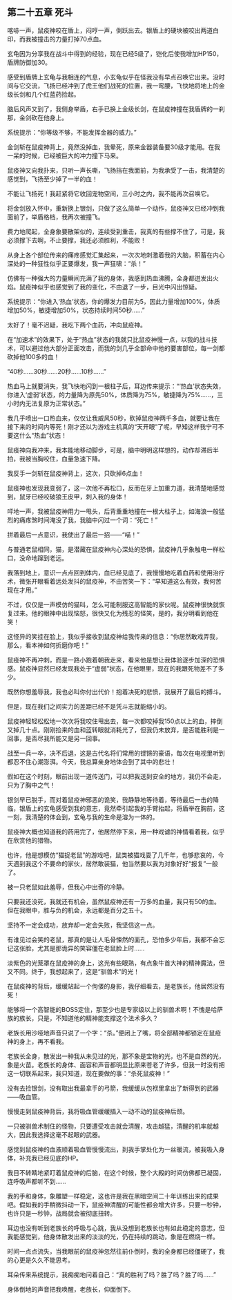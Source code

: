 ## 第二十五章 死斗


喀哧一声，鼠疫神咬在盾上，闷哼一声，倒跃出去。银盾上的硬块被咬出两道白印，而我被撞击的力量打掉70点血。

玄龟因为分享我在战斗中得到的经验，现在已经5级了，铠化后使我增加HP150，盾牌防御加30。

感受到盾牌上玄龟与我相连的气息，小玄龟似乎在怪我没有早点召唤它出来。没时间与它交流，飞扬已经冲到了虎王他们战死的位置，我一弯腰，飞快地将地上的金级长剑和几个红蓝药捡起。

脑后风声又到了，我侧身举盾，右手已换上金级长剑，在鼠疫神撞在我盾牌的一刹那，金剑砍在他身上。

系统提示：“你等级不够，不能发挥金器的威力。”

金剑斩在鼠疫神背上，竟然没掉血，我晕死，原来金器装备要30级才能用。在我一呆的时候，已经被巨大的冲力撞下马来。

鼠疫神又向我扑来，只听一声长嘶，飞扬挡在我面前，为我承受了一击，我清楚的感觉到，飞扬至少掉了一半的血！

不能让飞扬死！我赶紧将它收回宠物空间，三小时之内，我不能再次召唤它。

将金剑放入怀中，重新换上银剑，只做了这么简单一个动作，鼠疫神又已经冲到我面前了，举盾格档，我再次被撞飞。

费力地爬起，全身象要散架似的，连续受到重击，我真的有些撑不住了，可是，我必须撑下去啊，不止要撑，我还必须胜利，不能败！

从身上各个部位传来的痛疼感觉汇集起来，一次次地刺激着我的大脑，积蓄在内心深处的一种狂性似乎正要爆发，我一声狂啸：“杀！”

仿佛有一种强大的力量瞬间充满了我的身体，我感到热血沸腾，全身都迸发出火焰。鼠疫神似乎也感觉到了我的变化，不由退了一步，目光中闪出惊疑。

系统提示：“你进入‘热血’状态，你的爆发力目前为5，因此力量增加100%，体质增加50%，敏捷增加50%，状态持续时间50秒……”

太好了！毫不迟疑，我吃下两个血药，冲向鼠疫神。

在“加速术”的效果下，处于“热血”状态的我就只比鼠疫神慢一点，以我的战斗技术，可以避过他大部分正面攻击，而我的剑几乎全部命中他的要害部位，每一剑都砍掉他100多的血！

“40秒……30秒……20秒……10秒……”

热血马上就要消失，我飞快地闪到一根柱子后，耳边传来提示：“‘热血’状态失效，你进入‘虚弱’状态，的力量降为原先50%，体质降为75%，敏捷降为75%……，三小时内无法复原为正常状态。”

我几乎喷出一口热血来，仅仅让我威风50秒，砍掉鼠疫神两千多血，就要让我在接下来的时间内等死！刚才还以为游戏主机真的“天开眼”了呢，早知这样我宁可不要这什么“热血”状态！

鼠疫神向我冲来，我本能地移动脚步，可是，脑中明明这样想的，动作却滞后半拍，我被当胸咬住，血量急速下降。

我反手一剑斩在鼠疫神背上，这次，只砍掉6点血！

鼠疫神也发现我变弱了，这一次他不再松口，反而在牙上加重力道，我清楚地感觉到，鼠牙已经咬破狼王皮甲，刺入我的身体！

呯地一声，我被鼠疫神用力一甩头，后背重重地撞在一根大柱子上，如海浪一般猛烈的痛疼煞时间淹没了我，我脑中闪过一个词：“死亡！”

拼着最后一点意识，我使出了最后一招——“喵！”

与普通老鼠相同，猫，是潜藏在鼠疫神内心深处的恐惧，鼠疫神几乎象触电一样松口，没命地蹿到老远。

我落到地上，意识一点点回到体内，血已经见底了，我慢慢地吃着血药和使用治疗术，微张开眼看着远处发抖的鼠疫神，不由苦笑一下：“早知道这么有效，我何苦现在才用。”

不过，仅仅是一声模仿的猫叫，怎么可能制服这高智能的家伙呢。鼠疫神很快就恢复过来。他的眼神中出现恼怒，很快又化为残忍的怪笑，是的，我分明看到他在笑！

这怪异的笑挂在脸上，我似乎接收到鼠疫神给我传来的信息：“你居然敢戏弄我，那么，看本神如何折磨你吧！”

鼠疫神不再冲刺，而是一路小跑着朝我走来，看来他是想让我体验逐步加深的恐惧感。鼠疫神显然已经发现我处于“虚弱”状态，在他眼里，现在的我跟死物差不了多少。

既然你想羞辱我，我也必叫你付出代价！抱着决死的悲愤，我展开了最后的搏斗。

但是，现在我们之间实力的差距已经不是凭斗志就能缩小的。

鼠疫神轻轻松松地一次次将我咬住甩出去，每一次都咬掉我150点以上的血，摔倒又掉几十点。刚刚捡来的血和蓝转眼就消耗光了，但我仍未放弃，是否能胜利是一回事，是否尽我所能又是另一回事。

战至一兵一卒，决不后退，这是古代名将们常用的铿锵的豪语，每次在电视里听到都忍不住心潮澎湃。今天，我总算亲身地体会到了其中的悲壮！

假如在这个时刻，眼前出现一道传送门，可以把我送到安全的地方，我仍不会走，只为了胸中之气！

银剑早已脱手，而对着鼠疫神邪恶的诡笑，我静静地等待着，等待最后一击的降临，银盾上的玄龟感受到我的意志，竟然牵引起我的手臂抬起，将盾举在胸前，这一刻，我清楚的体会到，玄龟与我的生命是溶为一体的。

鼠疫神大概也知道我的药用完了，他居然停下来，用一种戏谑的神情看着我，似乎在欣赏他的猎物。

也许，他是想模仿“猫捉老鼠”的游戏吧，鼠类被猫戏耍了几千年，也够悲哀的，今天遇到我这个不要命的家伙，居然敢装猫，他当然要以我为对象好好“报复”一般了。

被一只老鼠如此羞辱，但我心中出奇的冷静。

只要我还没死，我就还有机会，虽然鼠疫神还有一万多的血量，我只有50的血。但在我眼中，胜与负的机会，永远都是百分之五十。

坚持不一定会成功，放弃却一定会失败，我坚信这一点。

有谁见过会笑的老鼠，那真的是让人毛骨悚然的面孔，恐怕多少年后，我都不会忘记这张脸，尤其是那诡异的笑容僵在老鼠脸上时……

淡紫色的光笼罩在鼠疫神的身上，这光有些眼熟，有点象牛首大神的精神魔法，但又不同。终于，我想起来了，这是“驯兽术”的光！

在鼠疫神的背后，缓缓站起一个佝偻的身影，我仔细看去，是老族长，他居然没有死！

能够将一个高智能的BOSS定住，那至少也是专家级以上的驯兽术啊！不愧是哈萨族的族长，只是，不知道他的精神能支撑这个法术多久？

老族长用沙哑地声音只说了一个字：“杀。”便闭上了嘴，将全部精神都锁定在鼠疫神的身上，再不看我。

老族长全身，散发出一种我从未见过的光，那不象是宝物的光，也不是自然的光，象是火苗。老族长的身体、面容和声音都明显比原来苍老了许多，但我一时没有把这一切联系起来，我只知道，现在要做的事：“杀死鼠疫神！”

没有去捡银剑，没有取出我最拿手的弓箭，我缓缓从包袱里拿出了新得到的武器——吸血管。

慢慢走到鼠疫神背后，我将吸血管缓缓插入一动不动的鼠疫神后颈。

一只被驯兽术制住的怪物，只要遭受攻击就会清醒，攻击越猛，清醒的机率就越大，因此我选择这毫不起眼的武器。

感觉到鼠疫神的血液顺着吸血管慢慢流出，到我手掌处化为一丝暖流，被我吸入身体，补充我已经见底的HP。

我目不转睛地紧盯着鼠疫神的后脑，在这个时候，整个大殿的时间仿佛都已凝固，连呼吸声都听不到……

我的手和身体，象雕塑一样稳定，这也许是我在黑暗空间二十年训练出来的成果吧。假如我的手稍微抖动一下，鼠疫神清醒的可能性都会增大许多，只要一秒钟，也许只是一秒钟，战局就会被彻底扭转。

耳边也没有听到老族长的呼吸与心跳，我从没想到老族长也有如此稳定的意志，但我能感觉到，他身体散发出来的淡淡的光，仍在持续的跳动，象是在燃烧一样。

时间一点点流失，当我眼前的鼠疫神忽然往前仆倒时，我的全身都已经僵硬了，我的心更是久久不能思考。

耳朵传来系统提示，我痴痴地问着自己：“真的胜利了吗？胜了吗？胜了吗……”

身体倒地的声音把我唤醒，老族长，仰面倒下。






